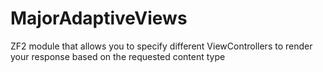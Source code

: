# MajorAdaptiveViews
ZF2 module that allows you to specify different ViewControllers to render your response based on the requested content type
